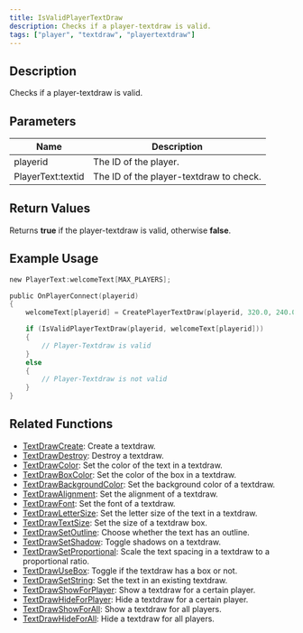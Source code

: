 ```yaml
---
title: IsValidPlayerTextDraw
description: Checks if a player-textdraw is valid.
tags: ["player", "textdraw", "playertextdraw"]
---
```


<VersionWarn version='omp v1.1.0.2612' />

## Description

Checks if a player-textdraw is valid.

## Parameters

| Name      | Description                        |
| --------- | ---------------------------------- |
| playerid | The ID of the player. |
| PlayerText:textid | The ID of the player-textdraw to check. |

## Return Values

Returns **true** if the player-textdraw is valid, otherwise **false**.

## Example Usage

```c
new PlayerText:welcomeText[MAX_PLAYERS];

public OnPlayerConnect(playerid)
{
    welcomeText[playerid] = CreatePlayerTextDraw(playerid, 320.0, 240.0, "Welcome to my OPEN.MP server");

    if (IsValidPlayerTextDraw(playerid, welcomeText[playerid]))
    {
        // Player-Textdraw is valid
    }
    else
    {
        // Player-Textdraw is not valid
    }
}
```

## Related Functions

- [TextDrawCreate](TextDrawCreate): Create a textdraw.
- [TextDrawDestroy](TextDrawDestroy): Destroy a textdraw.
- [TextDrawColor](TextDrawColor): Set the color of the text in a textdraw.
- [TextDrawBoxColor](TextDrawBoxColor): Set the color of the box in a textdraw.
- [TextDrawBackgroundColor](TextDrawBackgroundColor): Set the background color of a textdraw.
- [TextDrawAlignment](TextDrawAlignment): Set the alignment of a textdraw.
- [TextDrawFont](TextDrawFont): Set the font of a textdraw.
- [TextDrawLetterSize](TextDrawLetterSize): Set the letter size of the text in a textdraw.
- [TextDrawTextSize](TextDrawTextSize): Set the size of a textdraw box.
- [TextDrawSetOutline](TextDrawSetOutline): Choose whether the text has an outline.
- [TextDrawSetShadow](TextDrawSetShadow): Toggle shadows on a textdraw.
- [TextDrawSetProportional](TextDrawSetProportional): Scale the text spacing in a textdraw to a proportional ratio.
- [TextDrawUseBox](TextDrawUseBox): Toggle if the textdraw has a box or not.
- [TextDrawSetString](TextDrawSetString): Set the text in an existing textdraw.
- [TextDrawShowForPlayer](TextDrawShowForPlayer): Show a textdraw for a certain player.
- [TextDrawHideForPlayer](TextDrawHideForPlayer): Hide a textdraw for a certain player.
- [TextDrawShowForAll](TextDrawShowForAll): Show a textdraw for all players.
- [TextDrawHideForAll](TextDrawHideForAll): Hide a textdraw for all players.
